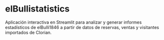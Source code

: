 # elBullistatistics
Aplicación interactiva en Streamlit para analizar y generar informes estadísticos de elBulli1846 a partir de datos de reservas, ventas y visitantes importados de Clorian.
